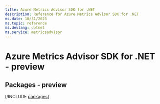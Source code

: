 ```yaml
---
title: Azure Metrics Advisor SDK for .NET
description: Reference for Azure Metrics Advisor SDK for .NET
ms.date: 10/31/2023
ms.topic: reference
ms.devlang: dotnet
ms.service: metricsadvisor
---
```

# Azure Metrics Advisor SDK for .NET - preview
## Packages - preview
[!INCLUDE [packages](metrics-advisor-index.md)]